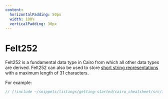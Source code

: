 ```yaml
---
content:
  horizontalPadding: 50px
  width: 100%
  verticalPadding: 30px
---
```


# Felt252

Felt252 is a fundamental data type in Cairo from which all other data types are derived.
Felt252 can also be used to store [short string representations](../basics/bytearrays-strings.md#short-strings) with a maximum length of 31 characters.

For example:

```rust
// [!include ~/snippets/listings/getting-started/cairo_cheatsheet/src/felt_example.cairo:sheet]
```
